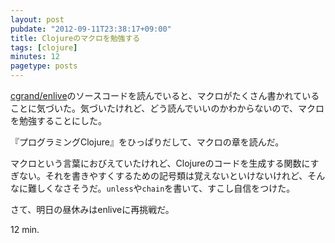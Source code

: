 ```yaml
---
layout: post
pubdate: "2012-09-11T23:38:17+09:00"
title: Clojureのマクロを勉強する
tags: [clojure]
minutes: 12
pagetype: posts
---
```

[cgrand/enlive](https://github.com/cgrand/enlive)のソースコードを読んでいると、マクロがたくさん書かれていることに気づいた。気づいたけれど、どう読んでいいのかわからないので、マクロを勉強することにした。

『プログラミングClojure』をひっぱりだして、マクロの章を読んだ。

マクロという言葉におびえていたけれど、Clojureのコードを生成する関数にすぎない。それを書きやすくするための記号類は覚えないといけないけれど、そんなに難しくなさそうだ。`unless`や`chain`を書いて、すこし自信をつけた。

さて、明日の昼休みはenliveに再挑戦だ。

12 min.
